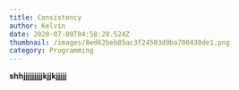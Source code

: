 ```yaml
---
title: Consistency
author: Kelvin
date: 2020-07-09T04:58:28.524Z
thumbnail: /images/8ed62beb85ac3f24503d9ba700430de1.png
category: Programming
---
```

**shhjjjjjjjjjkjjkjjjjj**